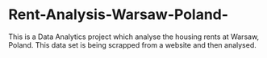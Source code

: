 # Rent-Analysis-Warsaw-Poland-
This is a Data Analytics project which analyse the housing rents at Warsaw, Poland. This data set is being scrapped from a website and then analysed. 
